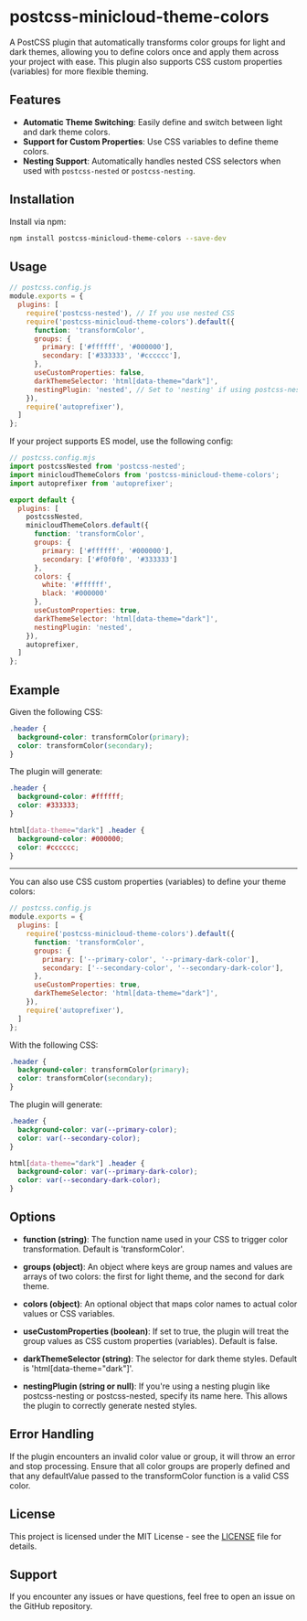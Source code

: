 # postcss-minicloud-theme-colors

A PostCSS plugin that automatically transforms color groups for light and dark themes, allowing you to define colors once and apply them across your project with ease. This plugin also supports CSS custom properties (variables) for more flexible theming.

## Features

- **Automatic Theme Switching**: Easily define and switch between light and dark theme colors.
- **Support for Custom Properties**: Use CSS variables to define theme colors.
- **Nesting Support**: Automatically handles nested CSS selectors when used with `postcss-nested` or `postcss-nesting`.

## Installation

Install via npm:

```bash
npm install postcss-minicloud-theme-colors --save-dev
```

## Usage
```javascript
// postcss.config.js
module.exports = {
  plugins: [
    require('postcss-nested'), // If you use nested CSS
    require('postcss-minicloud-theme-colors').default({
      function: 'transformColor',
      groups: {
        primary: ['#ffffff', '#000000'],
        secondary: ['#333333', '#cccccc'],
      },
      useCustomProperties: false,
      darkThemeSelector: 'html[data-theme="dark"]',
      nestingPlugin: 'nested', // Set to 'nesting' if using postcss-nesting
    }),
    require('autoprefixer'),
  ]
};
```

If your project supports ES model, use the following config:
```javascript
// postcss.config.mjs
import postcssNested from 'postcss-nested';
import minicloudThemeColors from 'postcss-minicloud-theme-colors';
import autoprefixer from 'autoprefixer';

export default {
  plugins: [
    postcssNested,
    minicloudThemeColors.default({
      function: 'transformColor',
      groups: {
        primary: ['#ffffff', '#000000'],
        secondary: ['#f0f0f0', '#333333']
      },
      colors: {
        white: '#ffffff',
        black: '#000000'
      },
      useCustomProperties: true,
      darkThemeSelector: 'html[data-theme="dark"]',
      nestingPlugin: 'nested',
    }),
    autoprefixer,
  ]
};
```

## Example
Given the following CSS:
```css
.header {
  background-color: transformColor(primary);
  color: transformColor(secondary);
}
```

The plugin will generate:
```css
.header {
  background-color: #ffffff;
  color: #333333;
}

html[data-theme="dark"] .header {
  background-color: #000000;
  color: #cccccc;
}
```

---
You can also use CSS custom properties (variables) to define your theme colors:
```javascript
// postcss.config.js
module.exports = {
  plugins: [
    require('postcss-minicloud-theme-colors').default({
      function: 'transformColor',
      groups: {
        primary: ['--primary-color', '--primary-dark-color'],
        secondary: ['--secondary-color', '--secondary-dark-color'],
      },
      useCustomProperties: true,
      darkThemeSelector: 'html[data-theme="dark"]',
    }),
    require('autoprefixer'),
  ]
};
```

With the following CSS:
```css
.header {
  background-color: transformColor(primary);
  color: transformColor(secondary);
}
```

The plugin will generate:
```css
.header {
  background-color: var(--primary-color);
  color: var(--secondary-color);
}

html[data-theme="dark"] .header {
  background-color: var(--primary-dark-color);
  color: var(--secondary-dark-color);
}
```

## Options
- **function (string)**: The function name used in your CSS to trigger color transformation. Default is 'transformColor'.

- **groups (object)**: An object where keys are group names and values are arrays of two colors: the first for light theme, and the second for dark theme.

- **colors (object)**: An optional object that maps color names to actual color values or CSS variables.

- **useCustomProperties (boolean)**: If set to true, the plugin will treat the group values as CSS custom properties (variables). Default is false.

- **darkThemeSelector (string)**: The selector for dark theme styles. Default is 'html[data-theme="dark"]'.

- **nestingPlugin (string or null)**: If you're using a nesting plugin like postcss-nesting or postcss-nested, specify its name here. This allows the plugin to correctly generate nested styles.

## Error Handling
If the plugin encounters an invalid color value or group, it will throw an error and stop processing. Ensure that all color groups are properly defined and that any defaultValue passed to the transformColor function is a valid CSS color.

## License
This project is licensed under the MIT License - see the [LICENSE](https://choosealicense.com/licenses/) file for details.

## Support
If you encounter any issues or have questions, feel free to open an issue on the GitHub repository.
